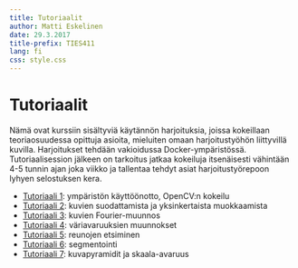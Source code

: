 ```yaml
---
title: Tutoriaalit
author: Matti Eskelinen
date: 29.3.2017
title-prefix: TIES411
lang: fi
css: style.css
---
```


# Tutoriaalit

Nämä ovat kurssiin sisältyviä käytännön harjoituksia, joissa kokeillaan teoriaosuudessa opittuja asioita, mieluiten omaan harjoitustyöhön liittyvillä kuvilla. Harjoitukset tehdään vakioidussa Docker-ympäristössä. Tutoriaalisession jälkeen on tarkoitus jatkaa kokeiluja itsenäisesti vähintään 4-5 tunnin ajan joka viikko ja tallentaa tehdyt asiat harjoitustyörepoon lyhyen selostuksen kera.

* [Tutoriaali 1](./tutorial01.fi): ympäristön käyttöönotto, OpenCV:n kokeilu
* [Tutoriaali 2](./tutorial02.fi): kuvien suodattamista ja yksinkertaista muokkaamista
* [Tutoriaali 3](./tutorial03.fi): kuvien Fourier-muunnos
* [Tutoriaali 4](./tutorial04.fi): väriavaruuksien muunnokset
* [Tutoriaali 5](./tutorial05.fi): reunojen etsiminen
* [Tutoriaali 6](./tutorial06.fi): segmentointi
* [Tutoriaali 7](./tutorial07.fi): kuvapyramidit ja skaala-avaruus
